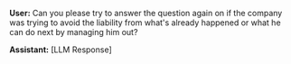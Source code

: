 **User:**
Can you please try to answer the question again on if the company was trying to avoid the liability from what's already happened or what he can do next by managing him out?

**Assistant:**
[LLM Response]

